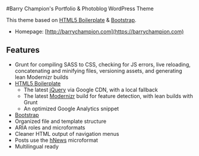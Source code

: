#Barry Champion's Portfolio & Photoblog WordPress Theme

This theme based on [HTML5 Boilerplate](http://html5boilerplate.com/) & [Bootstrap](http://getbootstrap.com/).

* Homepage: [http://barrychampion.com](https://barrychampion.com)

## Features

* Grunt for compiling SASS to CSS, checking for JS errors, live reloading, concatenating and minifying files, versioning assets, and generating lean Modernizr builds
* [HTML5 Boilerplate](http://html5boilerplate.com/)
  * The latest [jQuery](http://jquery.com/) via Google CDN, with a local fallback
  * The latest [Modernizr](http://modernizr.com/) build for feature detection, with lean builds with Grunt
  * An optimized Google Analytics snippet
* [Bootstrap](http://getbootstrap.com/)
* Organized file and template structure
* ARIA roles and microformats
* Cleaner HTML output of navigation menus
* Posts use the [hNews](http://microformats.org/wiki/hnews) microformat
* Multilingual ready